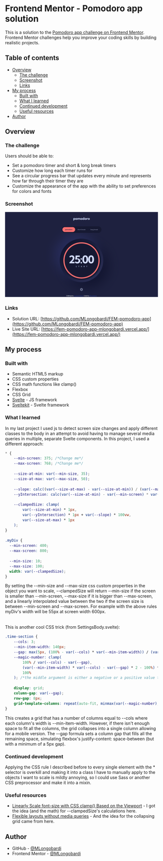 # Frontend Mentor - Pomodoro app solution

This is a solution to the [Pomodoro app challenge on Frontend Mentor](https://www.frontendmentor.io/challenges/pomodoro-app-KBFnycJ6G). Frontend Mentor challenges help you improve your coding skills by building realistic projects. 

## Table of contents

- [Overview](#overview)
  - [The challenge](#the-challenge)
  - [Screenshot](#screenshot)
  - [Links](#links)
- [My process](#my-process)
  - [Built with](#built-with)
  - [What I learned](#what-i-learned)
  - [Continued development](#continued-development)
  - [Useful resources](#useful-resources)
- [Author](#author)

## Overview

### The challenge

Users should be able to:

- Set a pomodoro timer and short & long break timers
- Customize how long each timer runs for
- See a circular progress bar that updates every minute and represents how far through their timer they are
- Customize the appearance of the app with the ability to set preferences for colors and fonts

### Screenshot

![](./screenshot.png)

### Links

- Solution URL: [https://github.com/MLongobardi/FEM-pomodoro-app](https://github.com/MLongobardi/FEM-pomodoro-app)
- Live Site URL: [https://fem-pomodoro-app-mlongobardi.vercel.app/](https://fem-pomodoro-app-mlongobardi.vercel.app/)

## My process

### Built with

- Semantic HTML5 markup
- CSS custom properties
- CSS math functions like clamp()
- Flexbox
- CSS Grid
- [Svelte](https://svelte.dev/) - JS framework
- [Sveltekit](https://kit.svelte.dev/) - Svelte framework

### What I learned

In my last project I used js to detect screen size changes and apply different classes to the body in an attempt to avoid having to manage several media queries in multiple, separate Svelte components. In this project, I used a different approach:

```css
* {
	--min-screen: 375; /*Change me*/
	--max-screen: 768; /*Change me*/
	
	--size-at-min: var(--min-size, 35);
	--size-at-max: var(--max-size, 50);
	
	--slope: calc((var(--size-at-max) - var(--size-at-min)) / (var(--max-screen) - var(--min-screen)));
	--yIntersection: calc(var(--size-at-min) - var(--min-screen) * var(--slope));
	
	--clampedSize: clamp(
		var(--size-at-min) * 1px,
		var(--yIntersection) * 1px + var(--slope) * 100vw,
		var(--size-at-max) * 1px
	);
}

.myDiv {
  --min-screen: 400;
  --max-screen: 800;

  --min-size: 10;
  --max-size: 100;
  width: var(--clampedSize);
}
```
By setting the --min-size and --max-size css custom properties in the object you want to scale, --clampedSize will return --min-size if the screen is smaller than --min-screen, --max-size if it is bigger than --max-screen, and a linearly interpolated value between the two if the screen size is between --min-screen and --max-screen. For example with the above rules myDiv's width will be 55px at screen width 600px.
\
\
\
This is another cool CSS trick (from SettingsBody.svelte):
```css
.time-section {
	--cols: 3;
	--min-item-width: 140px;
	--gap: max(5px, (100% - var(--cols) * var(--min-item-width)) / (var(--cols) - 1));
	--magic-number: clamp(
		100% / var(--cols) - var(--gap),
		(var(--min-item-width) * var(--cols) - var(--gap) * 2 - 100%) * 999,
		100%
	); /*the middle argument is either a negative or a positive value that is multiplied by 999, forcing clamp's result to be either the first or the last argument*/

	display: grid;
	column-gap: var(--gap);
	row-gap: 8px;
	grid-template-columns: repeat(auto-fit, minmax(var(--magic-number), 1fr));
}
```
This creates a grid that has a number of columns equal to --cols where each column's width is --min-item-width. However, if there isn't enough space to fit all the columns, the grid collapses into a single column allowing for a mobile version.
The --gap formula sets a column gap that fills all the remaining space, simulating flexbox's justify-content: space-between (but with a minimum of a 5px gap).

### Continued development

Applying the CSS rule I described before to every single element with the * selector is overkill and making it into a class I have to manually apply to the objects I want to scale is mildly annoying, so I could use Sass or another CSS preprocessor and make it into a mixin. 

### Useful resources

- [Linearly Scale font-size with CSS clamp() Based on the Viewport](https://css-tricks.com/linearly-scale-font-size-with-css-clamp-based-on-the-viewport/) - I got the idea (and the math) for --clampedSize's calculations here.
- [Flexible layouts without media queries](https://blog.logrocket.com/flexible-layouts-without-media-queries/) - And the idea for the collapsing grid came from here. 

## Author

- GitHub - [@MLongobardi](https://github.com/MLongobardi)
- Frontend Mentor - [@MLongobardi](https://www.frontendmentor.io/profile/MLongobardi)
